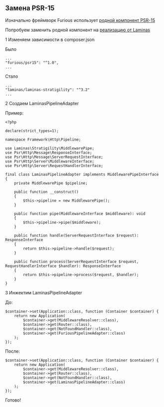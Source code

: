 ## Замена PSR-15

Изначально фреймворк Furious использует [родной компонент PSR-15](https://github.com/Furious-PHP/psr15)

Попробуем заменить родной компонент на [реализацию от Laminas](https://github.com/laminas/laminas-stratigility)

1 Изменяем зависимости в composer.json

Было

    ...
    "furious/psr15": "^1.0",
    ...

Стало

    ...
    "laminas/laminas-stratigility": "^3.2"
    ...

2 Создаем LaminasPipelineAdapter

Пример:
    
    <?php
    
    declare(strict_types=1);
    
    namespace Framework\Http\Pipeline;
    
    use Laminas\Stratigility\MiddlewarePipe;
    use Psr\Http\Message\ResponseInterface;
    use Psr\Http\Message\ServerRequestInterface;
    use Psr\Http\Server\MiddlewareInterface;
    use Psr\Http\Server\RequestHandlerInterface;
    
    final class LaminasPipelineAdapter implements MiddlewarePipeInterface
    {
        private MiddlewarePipe $pipeline;
    
        public function __construct()
        {
            $this->pipeline = new MiddlewarePipe();
        }
    
        public function pipe(MiddlewareInterface $middleware): void
        {
            $this->pipeline->pipe($middleware);
        }
    
        public function handle(ServerRequestInterface $request): ResponseInterface
        {
            return $this->pipeline->handle($request);
        }
    
        public function process(ServerRequestInterface $request, RequestHandlerInterface $handler): ResponseInterface
        {
            return $this->pipeline->process($request, $handler);
        }
    }
    
3 Инжектим LaminasPipelineAdapter

До:
    
    $container->set(Application::class, function (Container $container) {
        return new Application(
            $container->get(MiddlewareResolver::class),
            $container->get(Router::class),
            $container->get(NotFoundHandler::class),
            $container->get(FuriousPipelineAdapter::class)
        );
    });
    
После:

    $container->set(Application::class, function (Container $container) {
        return new Application(
            $container->get(MiddlewareResolver::class),
            $container->get(Router::class),
            $container->get(NotFoundHandler::class),
            $container->get(LaminasPipelineAdapter::class)
        );
    });
    
    
Готово!